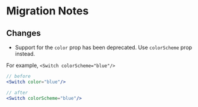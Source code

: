 # Migration Notes

## Changes

- Support for the `color` prop has been deprecated. Use `colorScheme` prop instead.

For example, `<Switch colorScheme="blue"/>`

```jsx
// before
<Switch color="blue"/>

// after
<Switch colorScheme="blue"/>
```
